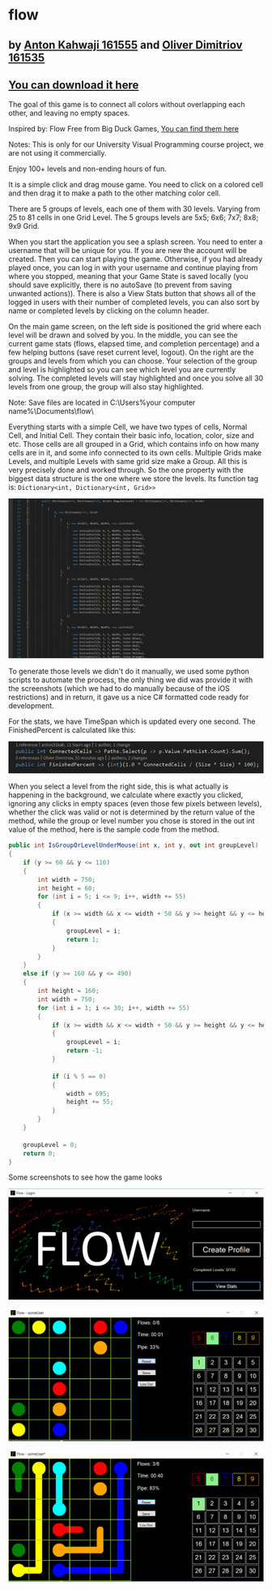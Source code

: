 # flow

## by [Anton Kahwaji 161555](https://github.com/anton31kah) and [Oliver Dimitriov 161535](https://github.com/voirtimid)

## [You can download it here](https://github.com/anton31kah/flow/releases)

The goal of this game is to connect all colors without overlapping each other, and leaving no empty spaces.

Inspired by: Flow Free from Big Duck Games, [You can find them here](https://www.bigduckgames.com/flowfree/)

Notes: This is only for our University Visual Programming course project, we are not using it commercially.

Enjoy 100+ levels and non-ending hours of fun.

It is a simple click and drag mouse game. You need to click on a colored cell and then drag it to make a path to the other matching color cell.

There are 5 groups of levels, each one of them with 30 levels. Varying from 25 to 81 cells in one Grid Level. The 5 groups levels are 5x5; 6x6; 7x7; 8x8; 9x9 Grid.

When you start the application you see a splash screen. You need to enter a username that will be unique for you. If you are new the account will be created. Then you can start playing the game. Otherwise, if you had already played once, you can log in with your username and continue playing from where you stopped, meaning that your Game State is saved locally (you should save explicitly, there is no autoSave (to prevent from saving unwanted actions)). There is also a View Stats button that shows all of the logged in users with their number of completed levels, you can also sort by name or completed levels by clicking on the column header.

On the main game screen, on the left side is positioned the grid where each level will be drawn and solved by you. In the middle, you can see the current game stats (flows, elapsed time, and completion percentage) and a few helping buttons (save reset current level, logout). On the right are the groups and levels from which you can choose. Your selection of the group and level is highlighted so you can see which level you are currently solving. The completed levels will stay highlighted and once you solve all 30 levels from one group, the group will also stay highlighted.

Note: Save files are located in C:\Users\%your computer name%\Documents\flow\

Everything starts with a simple Cell, we have two types of cells, Normal Cell, and Initial Cell. They contain their basic info, location, color, size and etc. Those cells are all grouped in a Grid, which contains info on how many cells are in it, and some info connected to its own cells. Multiple Grids make Levels, and multiple Levels with same grid size make a Group. All this is very precisely done and worked through. So the one property with the biggest data structure is the one where we store the levels. Its function tag is: `Dictionary<int, Dictionary<int, Grid>>`

![Dictionary<int, Dictionary<int, Grid>>](https://github.com/anton31kah/flow/blob/master/Screenshot_1.png)

To generate those levels we didn't do it manually, we used some python scripts to automate the process, the only thing we did was provide it with the screenshots (which we had to do manually because of the iOS restrictions) and in return, it gave us a nice C# formatted code ready for development.

For the stats, we have TimeSpan which is updated every one second. The FinishedPercent is calculated like this:

![FinishedPercent calculation](https://github.com/anton31kah/flow/blob/master/Screenshot_2.png)

When you select a level from the right side, this is what actually is happening in the background, we calculate where exactly you clicked, ignoring any clicks in empty spaces (even those few pixels between levels), whether the click was valid or not is determined by the return value of the method, while the group or level number you chose is stored in the out int value of the method, here is the sample code from the method.

```csharp
public int IsGroupOrLevelUnderMouse(int x, int y, out int groupLevel)
{
    if (y >= 60 && y <= 110)
    {
        int width = 750;
        int height = 60;
        for (int i = 5; i <= 9; i++, width += 55)
        {
            if (x >= width && x <= width + 50 && y >= height && y <= height + 50)
            {
                groupLevel = i;
                return 1;
            }
        }
    }
    else if (y >= 160 && y <= 490)
    {
        int height = 160;
        int width = 750;
        for (int i = 1; i <= 30; i++, width += 55)
        {
            if (x >= width && x <= width + 50 && y >= height && y <= height + 50)
            {
                groupLevel = i;
                return -1;
            }

            if (i % 5 == 0)
            {
                width = 695;
                height += 55;
            }
        }
    }

    groupLevel = 0;
    return 0;
}
```

Some screenshots to see how the game looks

![Splashscreen](https://github.com/anton31kah/flow/blob/master/Screenshot_3.png)

![Main game](https://github.com/anton31kah/flow/blob/master/Screenshot_4.png)

![In game](https://github.com/anton31kah/flow/blob/master/Screenshot_5.png)
